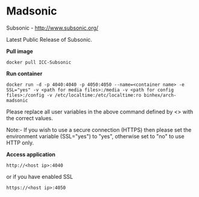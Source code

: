 Madsonic
=========

Subsonic - http://www.subsonic.org/

Latest Public Release of Subsonic.

**Pull image**

```
docker pull ICC-Subsonic
```

**Run container**

```
docker run -d -p 4040:4040 -p 4050:4050 --name=<container name> -e SSL="yes" -v <path for media files>:/media -v <path for config files>:/config -v /etc/localtime:/etc/localtime:ro binhex/arch-madsonic
```

Please replace all user variables in the above command defined by <> with the correct values.

Note:- If you wish to use a secure connection (HTTPS) then please set the environment variable (SSL="yes") to "yes", otherwise set to "no" to use HTTP only.

**Access application**

```
http://<host ip>:4040
```

or if you have enabled SSL

```
https://<host ip>:4050
```
